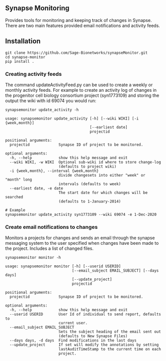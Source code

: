## Synapse Monitoring

Provides tools for monitoring and keeping track of changes in Synapse. There are two main features provided email notifications and activity feeds. 


## Installation
```
git clone https://github.com/Sage-Bionetworks/synapseMonitor.git
cd synapse-monitor
pip install .
```

### Creating activity feeds

The command updateActivityFeed.py can be used to create a weekly or monthly activity feeds.  For example to create an activity log of changes in the progenitor cell biology consortium project (syn1773109) and storing the output the wiki with id 69074 you would run:


```
synapsemonitor update_activity -h

usage: synapsemonitor update_activity [-h] [--wiki WIKI] [-i {week,month}]
                                      [--earliest date]
                                      projectid

positional arguments:
  projectid             Synapse ID of project to be monitored.

optional arguments:
  -h, --help            show this help message and exit
  --wiki WIKI, -w WIKI  Optional sub-wiki id where to store change-log
                        (defaults to project wiki)
  -i {week,month}, --interval {week,month}
                        divide changesets into either "week" or "month" long
                        intervals (defaults to week)
  --earliest date, -e date
                        The start date for which changes will be searched
                        (defaults to 1-January-2014)

# Example
synapsemonitor update_activity syn1773109 --wiki 69074 -e 1-Dec-2020
```

### Create email notifications to changes

Monitors a projects for changes and sends an email through the synapse messaging system to the user specified when changes have been made to the project. Includes a list of changed files.

```
synapsemonitor monitor -h

usage: synapsemonitor monitor [-h] [--userid USERID]
                              [--email_subject EMAIL_SUBJECT] [--days days]
                              [--update_project]
                              projectid

positional arguments:
  projectid             Synapse ID of project to be monitored.

optional arguments:
  -h, --help            show this help message and exit
  --userid USERID       User Id of individual to send report, defaults to
                        current user.
  --email_subject EMAIL_SUBJECT
                        Sets the subject heading of the email sent out
                        (defaults to New Synapse Files)
  --days days, -d days  Find modifications in the last days
  --update_project      If set will modify the annotations by setting
                        lastAuditTimeStamp to the current time on each
                        project.
```
